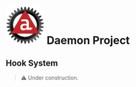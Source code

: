 # ![Appc Daemon logo](../../images/appc-daemon.png) Daemon Project

## Hook System

> :warning: Under construction.
